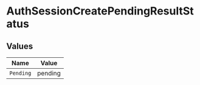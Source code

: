 # AuthSessionCreatePendingResultStatus


## Values

| Name      | Value     |
| --------- | --------- |
| `Pending` | pending   |